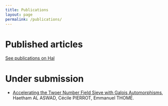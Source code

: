 ```yaml
---
title: Publications
layout: page
permalink: /publications/
---
```


# Published articles
[See publications on Hal](https://hal.science/search/index?q=Haetham+AL+ASWAD)

# Under submission
* <a href="{{ site.baseurl }}/assets/accelerating_tnfs_with_galois_automorphisms.pdf">Accelerating the Twoer Number Field Sieve with Galois Automorphisms</a>, Haetham AL ASWAD, Cécile PIERROT, Emmanuel THOMÉ.